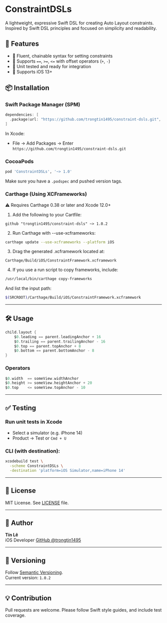 # ConstraintDSLs

A lightweight, expressive Swift DSL for creating Auto Layout constraints. Inspired by Swift DSL principles and focused on simplicity and readability.

## 🧩 Features

- 📐 Fluent, chainable syntax for setting constraints
- 🧱 Supports `==`, `>=`, `<=` with offset operators (`+`, `-`)
- 🧪 Unit tested and ready for integration
- 🎯 Supports iOS 13+

## 📦 Installation

### Swift Package Manager (SPM)

```swift
dependencies: [
  .package(url: "https://github.com/trongtin1495/constraint-dsls.git", from: "1.0.0")
]
```

In Xcode:
- File → Add Packages → Enter `https://github.com/trongtin1495/constraint-dsls.git`

### CocoaPods

```ruby
pod 'ConstraintDSLs', '~> 1.0'
```

Make sure you have a `.podspec` and pushed version tags.

### Carthage (Using XCFrameworks)
⚠️ Requires Carthage 0.38 or later and Xcode 12.0+

1. Add the following to your Cartfile:

```
github "trongtin1495/constraint-dsls" ~> 1.0.2
```

2. Run Carthage with --use-xcframeworks:

```bash
carthage update --use-xcframeworks --platform iOS
```

3. Drag the generated .xcframework located at:

```
Carthage/Build/iOS/ConstraintFramework.xcframework
```

4. If you use a run script to copy frameworks, include:

```bash
/usr/local/bin/carthage copy-frameworks
```

And list the input path:

```bash
$(SRCROOT)/Carthage/Build/iOS/ConstraintFramework.xcframework
```

---

## 🛠 Usage

```swift
child.layout {
    $0.leading == parent.leadingAnchor + 16
    $0.trailing == parent.trailingAnchor - 16
    $0.top == parent.topAnchor + 8
    $0.bottom == parent.bottomAnchor - 8
}
```

### Operators

```swift
$0.width  == someView.widthAnchor
$0.height >= someView.heightAnchor + 20
$0.top    <= someView.topAnchor - 10
```

---

## ✅ Testing

### Run unit tests in Xcode

- Select a simulator (e.g. iPhone 14)
- Product → Test or `Cmd + U`

### CLI (with destination):

```bash
xcodebuild test \
  -scheme ConstraintDSLs \
  -destination 'platform=iOS Simulator,name=iPhone 14'
```

---

## 📄 License

MIT License. See [LICENSE](LICENSE) file.

---

## 👤 Author

**Tín Lê**  
iOS Developer
[GitHub @trongtin1495](https://github.com/trongtin1495)

---

## 🔖 Versioning

Follow [Semantic Versioning](https://semver.org/).  
Current version: `1.0.2`

---

## 💡 Contribution

Pull requests are welcome. Please follow Swift style guides, and include test coverage.
